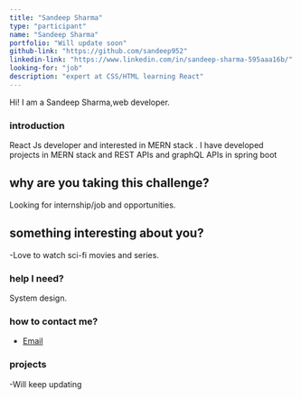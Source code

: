```yaml
---
title: "Sandeep Sharma"
type: "participant"
name: "Sandeep Sharma"
portfolio: "Will update soon"
github-link: "https://github.com/sandeep952"
linkedin-link: "https://www.linkedin.com/in/sandeep-sharma-595aaa16b/"
looking-for: "job"
description: "expert at CSS/HTML learning React"
---
```


Hi! I am a Sandeep Sharma,web developer.

### introduction

React Js developer and interested in MERN stack . I have developed projects in MERN stack and REST APIs and graphQL APIs in spring boot 

## why are you taking this challenge?

Looking for internship/job and opportunities.

## something interesting about you?
-Love to watch sci-fi movies and series.

### help I need?

System design.

### how to contact me?

- [Email](sandeepsharma2819@gmail.com)

### projects

-Will keep updating